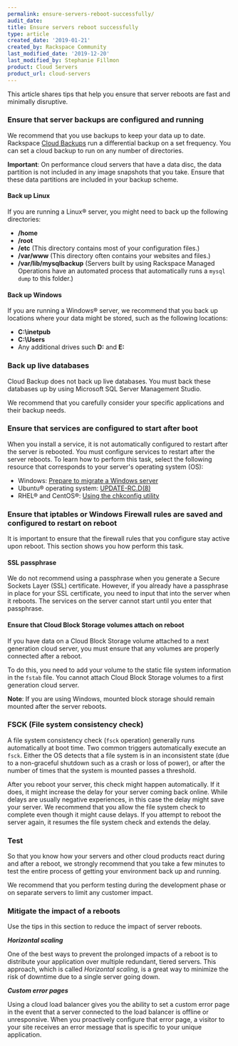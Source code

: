 ```yaml
---
permalink: ensure-servers-reboot-successfully/
audit_date:
title: Ensure servers reboot successfully
type: article
created_date: '2019-01-21'
created_by: Rackspace Community
last_modified_date: '2019-12-20'
last_modified_by: Stephanie Fillmon
product: Cloud Servers
product_url: cloud-servers
---
```


This article shares tips that help you ensure that server reboots are fast
and minimally disruptive.

### Ensure that server backups are configured and running

We recommend that you use backups to keep your data up to date. Rackspace
[Cloud Backups](https://www.rackspace.com/en-us/cloud/backup) run a
differential backup on a set frequency. You can set a cloud backup to run
on any number of directories.

**Important**: On performance cloud servers that have a data disc, the data
partition is not included in any image snapshots that you take. Ensure that
these data partitions are included in your backup scheme.

#### Back up Linux

If you are running a Linux&reg; server, you might need to back up the
following directories:

- **/home**
- **/root**
- **/etc** (This directory contains most of your configuration files.)
- **/var/www** (This directory often contains your websites and files.)
- **/var/lib/mysqlbackup** (Servers built by using Rackspace Managed
  Operations have an automated process that automatically runs a `mysql dump`
  to this folder.)

#### Back up Windows

If you are running a Windows&reg; server, we recommend that you back up
locations where your data might be stored, such as the following locations:

- **C:\inetpub**
- **C:\Users**
- Any additional drives such **D:** and **E:**

### Back up live databases

Cloud Backup does not back up live databases. You must back these databases up
by using Microsoft SQL Server Management Studio.

We recommend that you carefully consider your specific applications and their
backup needs.

### Ensure that services are configured to start after boot

When you install a service, it is not automatically configured to restart
after the server is rebooted. You must configure services to restart after the
server reboots. To learn how to perform this task, select the following
resource that corresponds to your server's operating system (OS):

- Windows: [Prepare to migrate a Windows server](/support/how-to/prepare-to-migrate-a-windows-server/#ensureAutoStart)
- Ubuntu&reg; operating system: [UPDATE-RC.D(8)](https://manpages.debian.org/wheezy/sysv-rc/update-rc.d.8.en.html)
- RHEL&reg; and CentOS&reg;: [Using the chkconfig utility](https://access.redhat.com/documentation/en-us/red_hat_enterprise_linux/6/html/deployment_guide/s2-services-chkconfig)

### Ensure that iptables or Windows Firewall rules are saved and configured to restart on reboot

It is important to ensure that the firewall rules that you configure stay
active upon reboot. This section shows you how perform this task.

#### SSL passphrase

We do not recommend using a passphrase when you generate a Secure Sockets
Layer (SSL) certificate. However, if you already have a passphrase in place
for your SSL certificate, you need to input that into the server when it
reboots. The services on the server cannot start until you enter that
passphrase.

#### Ensure that Cloud Block Storage volumes attach on reboot

If you have data on a Cloud Block Storage volume attached to a next generation
cloud server, you must ensure that any volumes are properly connected after a
reboot.

To do this, you need to add your volume to the static file system information
in the `fstab` file. You cannot attach Cloud Block Storage volumes to a first
generation cloud server.

**Note**: If you are using Windows, mounted block storage should remain
mounted after the server reboots.

### FSCK (File system consistency check)

A file system consistency check (`fsck` operation) generally runs
automatically at boot time.  Two common triggers automatically
execute an `fsck`. Either the OS detects that a file system is in an
inconsistent state (due to a non-graceful shutdown such as a crash or loss of
power), or after the number of times that the system is mounted passes a
threshold.

After you reboot your server, this check might happen automatically.  If it
does, it might increase the delay for your server coming back online. While
delays are usually negative experiences, in this case the delay might save
your server. We recommend that you allow the file system check to complete
even though it might cause delays. If you attempt to reboot the server again,
it resumes the file system check and extends the delay.

### Test

So that you know how your servers and other cloud products react during and after a reboot, we strongly recommend that you take a few minutes to test the entire process
of getting your environment back up and running.

We recommend that you perform testing during the development phase or on
separate servers to limit any customer impact.

### Mitigate the impact of a reboots

Use the tips in this section to reduce the impact of server reboots.

***Horizontal scaling***

One of the best ways to prevent the prolonged impacts of a reboot is to distribute
your application over multiple redundant, tiered servers. This approach, which
is called _Horizontal scaling_, is a great way to minimize the risk of
downtime due to a single server going down.

***Custom error pages***

Using a cloud load balancer gives you the ability to set a custom error page
in the event that a server connected to the load balancer is offline or
unresponsive. When you proactively configure that error page, a visitor to
your site receives an error message that is specific to your unique
application.
